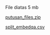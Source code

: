 File diatas 5 mb  

 [putusan_files.zip](https://github.com/user-attachments/files/18362034/putusan_files.zip)  

[split_embedqa.csv](https://github.com/user-attachments/files/18362046/split_embedqa.csv)
